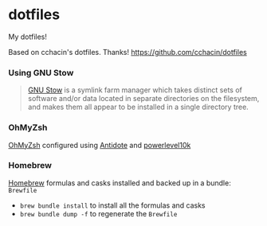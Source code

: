 # dotfiles
My dotfiles!

Based on cchacin's dotfiles. Thanks!
https://github.com/cchacin/dotfiles


### Using GNU Stow

> [GNU Stow][1] is a symlink farm manager which takes distinct sets of software and/or data located in separate directories on the filesystem, and makes them all appear to be installed in a single directory tree.

### OhMyZsh

[OhMyZsh][2] configured using [Antidote][3] and [powerlevel10k][4] 


### Homebrew
[Homebrew][5] formulas and casks installed and backed up in a bundle: `Brewfile`

- `brew bundle install` to install all the formulas and casks
- `brew bundle dump -f` to regenerate the `Brewfile`


[1]: (https://www.gnu.org/software/stow/manual/stow.html)
[2]: (https://ohmyz.sh/)
[3]: (https://getantidote.github.io)
[4]: (https://github.com/romkatv/powerlevel10k)
[5]: (https://brew.sh/)